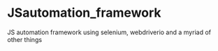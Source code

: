 # JSautomation_framework
JS automation framework using selenium, webdriverio and a myriad of other things
